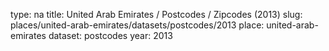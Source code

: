 type: na
title: United Arab Emirates / Postcodes / Zipcodes (2013)
slug: places/united-arab-emirates/datasets/postcodes/2013
place: united-arab-emirates
dataset: postcodes
year: 2013
